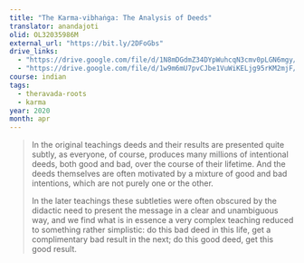 ```yaml
---
title: "The Karma-vibhaṅga: The Analysis of Deeds"
translator: anandajoti
olid: OL32035986M
external_url: "https://bit.ly/2DFoGbs"
drive_links:
  - "https://drive.google.com/file/d/1N8mDGdmZ34DYpWuhcqN3cmv0pLGN6mgy/view?usp=drivesdk"
  - "https://drive.google.com/file/d/1w9m6mU7pvCJbe1VuWiKELjg95rKM2mjF/view?usp=drivesdk"
course: indian
tags:
  - theravada-roots
  - karma
year: 2020
month: apr
---
```


> In the original teachings deeds and their results are presented quite subtly, as everyone, of course, produces many millions of intentional deeds, both good and bad, over the course of their lifetime. And the deeds themselves are often motivated by a mixture of good and bad intentions, which are not purely one or the other.
> 
> In the later teachings these subtleties were often obscured by the didactic need to present the message in a clear and unambiguous way, and we find what is in essence a very complex teaching reduced to something rather simplistic: do this bad deed in this life, get a complimentary bad result in the next; do this good deed, get this good result.
